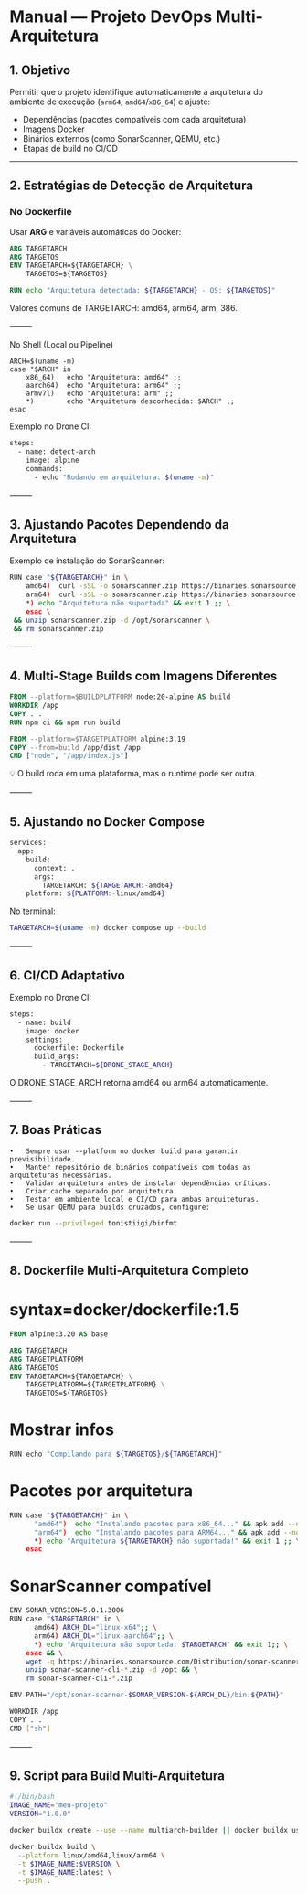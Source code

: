 # Manual — Projeto DevOps Multi-Arquitetura

## 1. Objetivo
Permitir que o projeto identifique automaticamente a arquitetura do ambiente de execução (`arm64`, `amd64`/`x86_64`) e ajuste:
- Dependências (pacotes compatíveis com cada arquitetura)
- Imagens Docker
- Binários externos (como SonarScanner, QEMU, etc.)
- Etapas de build no CI/CD

---

## 2. Estratégias de Detecção de Arquitetura

### No Dockerfile
Usar **ARG** e variáveis automáticas do Docker:

```dockerfile
ARG TARGETARCH
ARG TARGETOS
ENV TARGETARCH=${TARGETARCH} \
    TARGETOS=${TARGETOS}

RUN echo "Arquitetura detectada: ${TARGETARCH} - OS: ${TARGETOS}"
```

Valores comuns de TARGETARCH: amd64, arm64, arm, 386.

⸻

No Shell (Local ou Pipeline)

```shell
ARCH=$(uname -m)
case "$ARCH" in
    x86_64)   echo "Arquitetura: amd64" ;;
    aarch64)  echo "Arquitetura: arm64" ;;
    armv7l)   echo "Arquitetura: arm" ;;
    *)        echo "Arquitetura desconhecida: $ARCH" ;;
esac
```

Exemplo no Drone CI:

```bash
steps:
  - name: detect-arch
    image: alpine
    commands:
      - echo "Rodando em arquitetura: $(uname -m)"
```

⸻

## 3. Ajustando Pacotes Dependendo da Arquitetura

Exemplo de instalação do SonarScanner:


```bash
RUN case "${TARGETARCH}" in \
    amd64)  curl -sSL -o sonarscanner.zip https://binaries.sonarsource.com/.../sonar-scanner-cli-linux-x86.zip ;; \
    arm64)  curl -sSL -o sonarscanner.zip https://binaries.sonarsource.com/.../sonar-scanner-cli-linux-arm64.zip ;; \
    *) echo "Arquitetura não suportada" && exit 1 ;; \
    esac \
 && unzip sonarscanner.zip -d /opt/sonarscanner \
 && rm sonarscanner.zip
```

⸻

## 4. Multi-Stage Builds com Imagens Diferentes

```dockerfile
FROM --platform=$BUILDPLATFORM node:20-alpine AS build
WORKDIR /app
COPY . .
RUN npm ci && npm run build

FROM --platform=$TARGETPLATFORM alpine:3.19
COPY --from=build /app/dist /app
CMD ["node", "/app/index.js"]
```

💡 O build roda em uma plataforma, mas o runtime pode ser outra.

⸻

## 5. Ajustando no Docker Compose

```bash
services:
  app:
    build:
      context: .
      args:
        TARGETARCH: ${TARGETARCH:-amd64}
    platform: ${PLATFORM:-linux/amd64}
```

No terminal:

```bash
TARGETARCH=$(uname -m) docker compose up --build
```

⸻

## 6. CI/CD Adaptativo

Exemplo no Drone CI:

```bash
steps:
  - name: build
    image: docker
    settings:
      dockerfile: Dockerfile
      build_args:
        - TARGETARCH=${DRONE_STAGE_ARCH}
```

O DRONE_STAGE_ARCH retorna amd64 ou arm64 automaticamente.

⸻

## 7. Boas Práticas
	•	Sempre usar --platform no docker build para garantir previsibilidade.
	•	Manter repositório de binários compatíveis com todas as arquiteturas necessárias.
	•	Validar arquitetura antes de instalar dependências críticas.
	•	Criar cache separado por arquitetura.
	•	Testar em ambiente local e CI/CD para ambas arquiteturas.
	•	Se usar QEMU para builds cruzados, configure:

```bash
docker run --privileged tonistiigi/binfmt
```

⸻

## 8. Dockerfile Multi-Arquitetura Completo

# syntax=docker/dockerfile:1.5

```dockerfile
FROM alpine:3.20 AS base

ARG TARGETARCH
ARG TARGETPLATFORM
ARG TARGETOS
ENV TARGETARCH=${TARGETARCH} \
    TARGETPLATFORM=${TARGETPLATFORM} \
    TARGETOS=${TARGETOS}
```

# Mostrar infos

```bash
RUN echo "Compilando para ${TARGETOS}/${TARGETARCH}"
```

# Pacotes por arquitetura
```bash
RUN case "${TARGETARCH}" in \
      "amd64")  echo "Instalando pacotes para x86_64..." && apk add --no-cache openjdk17 nodejs npm ;; \
      "arm64")  echo "Instalando pacotes para ARM64..." && apk add --no-cache openjdk17 nodejs npm ;; \
      *) echo "Arquitetura ${TARGETARCH} não suportada!" && exit 1 ;; \
    esac
```

# SonarScanner compatível

```bash
ENV SONAR_VERSION=5.0.1.3006
RUN case "$TARGETARCH" in \
      amd64) ARCH_DL="linux-x64";; \
      arm64) ARCH_DL="linux-aarch64";; \
      *) echo "Arquitetura não suportada: $TARGETARCH" && exit 1;; \
    esac && \
    wget -q https://binaries.sonarsource.com/Distribution/sonar-scanner-cli/sonar-scanner-cli-$SONAR_VERSION-$ARCH_DL.zip && \
    unzip sonar-scanner-cli-*.zip -d /opt && \
    rm sonar-scanner-cli-*.zip

ENV PATH="/opt/sonar-scanner-$SONAR_VERSION-${ARCH_DL}/bin:${PATH}"

WORKDIR /app
COPY . .
CMD ["sh"]
```

⸻

## 9. Script para Build Multi-Arquitetura

```bash
#!/bin/bash
IMAGE_NAME="meu-projeto"
VERSION="1.0.0"

docker buildx create --use --name multiarch-builder || docker buildx use multiarch-builder

docker buildx build \
  --platform linux/amd64,linux/arm64 \
  -t $IMAGE_NAME:$VERSION \
  -t $IMAGE_NAME:latest \
  --push .
```